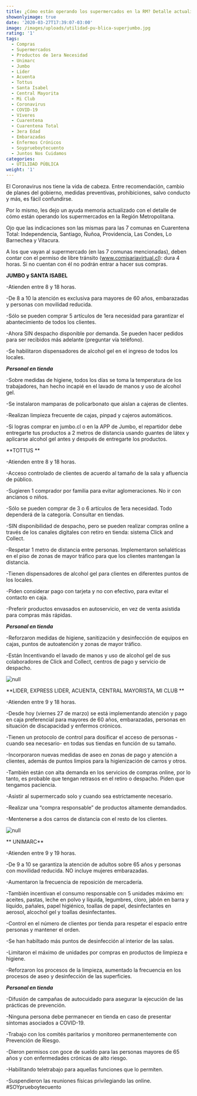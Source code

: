 ```yaml
---
title: ¿Cómo están operando los supermercados en la RM? Detalle actualizado
showonlyimage: true
date: '2020-03-27T17:39:07-03:00'
image: /images/uploads/utilidad-pu-blica-superjumbo.jpg
rating: '1'
tags:
  - Compras
  - Supermercados
  - Productos de 1era Necesidad
  - Unimarc
  - Jumbo
  - Lider
  - Acuenta
  - Tottus
  - Santa Isabel
  - Central Mayorita
  - Mi Club
  - Coronavirus
  - COVID-19
  - Víveres
  - Cuarentena
  - Cuarentena Total
  - 3era Edad
  - Embarazadas
  - Enfermos Crónicos
  - Soyprueboytecuento
  - Juntos Nos Cuidamos
categories:
  - UTILIDAD PÚBLICA
weight: '1'
---
```

El Coronavirus nos tiene la vida de cabeza. Entre recomendación, cambio de planes del gobierno, medidas preventivas, prohibiciones, salvo conducto y más, es fácil confundirse.

<!--more-->

Por lo mismo, les dejo un ayuda memoria actualizado con el detalle de cómo están operando los supermercados en la Región Metropolitana. 

Ojo que las indicaciones son las mismas para las 7 comunas en Cuarentena Total: Independencia, Santiago, Ñuñoa, Providencia, Las Condes, Lo Barnechea y Vitacura. 

A los que vayan al supermercado (en las 7 comunas mencionadas), deben contar con el permiso de libre tránsito (www.comisariavirtual.cl): dura 4 horas. Si no cuentan con él no podrán entrar a hacer sus compras.

**JUMBO y SANTA ISABEL** 

\-Atienden entre 8 y 18 horas.

\-De 8 a 10 la atención es exclusiva para mayores de 60 años, embarazadas y personas con movilidad reducida.

\-Sólo se pueden comprar 5 artículos de 1era necesidad para garantizar el abantecimiento de todos los clientes.

\-Ahora SIN despacho disponible por demanda. Se pueden hacer pedidos para ser recibidos más adelante (preguntar vía teléfono).

\-Se habilitaron dispensadores de alcohol gel en el ingreso de todos los locales.

**_Personal en tienda_**

\-Sobre medidas de higiene, todos los días se toma la temperatura de los trabajadores, han hecho incapié en el lavado de manos y uso de alcohol gel.

\-Se instalaron mamparas de policarbonato que aislan a cajeras de clientes.

\-Realizan limpieza frecuente de cajas, pinpad y cajeros automáticos.

\-Si logras comprar en jumbo.cl o en la APP de Jumbo, el repartidor debe entregarte tus productos a 2 metros de distancia usando guantes de látex y aplicarse alcohol gel antes y después de entregarte los productos.

**TOTTUS
**

\-Atienden entre 8 y 18 horas.

\-Acceso controlado de clientes de acuerdo al tamaño de la sala y afluencia de público.

\-Sugieren 1 comprador por familia para evitar aglomeraciones. No ir con ancianos o niños. 

\-Sólo se pueden comprar de 3 o 6 artículos de 1era necesidad. Todo dependerá de la categoría. Consultar en tiendas.

\-SIN disponibilidad de despacho, pero se pueden realizar compras online a través de los canales digitales con retiro en tienda: sistema Click and Collect.

\-Respetar 1 metro de distancia entre personas. Implementaron señaléticas en el piso de zonas de mayor tráfico para que los clientes mantengan la distancia.

\-Tienen dispensadores de alcohol gel para clientes en diferentes puntos de los locales.

\-Piden considerar pago con tarjeta y no con efectivo, para evitar el contacto en caja.

\-Preferir productos envasados en autoservicio, en vez de venta asistida para compras más rápidas.

**_Personal en tienda_**

\-Reforzaron medidas de higiene, sanitización y desinfección de equipos en cajas, puntos de autoatención y zonas de mayor tráfico.

\-Están Incentivando el lavado de manos y uso de alcohol gel de sus colaboradores de Click and Collect, centros de pago y servicio de despacho.

![null](/images/uploads/utilidad-pu-blica-superlider.jpg)

**LIDER, EXPRESS LIDER, ACUENTA, CENTRAL MAYORISTA, MI CLUB
**

\-Atienden entre 9 y 18 horas.

\-Desde hoy (viernes 27 de marzo) se está implementando atención y pago en caja preferencial para mayores de 60 años, embarazadas, personas en situación de discapacidad y enfermos crónicos.

\-Tienen un protocolo de control para dosificar el acceso de personas -cuando sea necesario- en todas sus tiendas en función de su tamaño.

\-Incorporaron nuevas medidas de aseo en zonas de pago y atención a clientes, además de puntos limpios para la higienización de carros y otros.

\-También están con alta demanda en los servicios de compras online, por lo tanto, es probable que tengan retrasos en el retiro o despacho. Piden que tengamos paciencia.

\-Asistir al supermercado solo y cuando sea estrictamente necesario.

\-Realizar una “compra responsable” de productos altamente demandados.

\-Mentenerse a dos carros de distancia con el resto de los clientes.

![null](/images/uploads/utilidad-pu-blica-superunicarc.jpg)

** UNIMARC**

\-Atienden entre 9 y 19 horas.

\-De 9 a 10 se garantiza la atención de adultos sobre 65 años y personas con movilidad reducida. NO incluye mujeres embarazadas.

\-Aumentaron la frecuencia de reposición de mercadería. 

\-También incentivan el consumo responsable con 5 unidades máximo en: aceites, pastas, leche en polvo y líquida, legumbres, cloro, jabón en barra y líquido, pañales, papel higiénico, toallas de papel, desinfectantes en aerosol, alcochol gel y toallas desinfectantes. 

\-Control en el número de clientes por tienda para respetar el espacio entre personas y mantener el orden. 

\-Se han habiltado más puntos de desinfección al interior de las salas. 

\-Limitaron el máximo de unidades por compras en productos de limpieza e higiene. 

\-Reforzaron los procesos de la limpieza, aumentado la frecuencia en los procesos de aseo y desinfección de las superficies. 

**_Personal en tienda_**

\-Difusión de campañas de autocuidado para asegurar la ejecución de las prácticas de prevención. 

\-Ninguna persona debe permanecer en tienda en caso de presentar síntomas asociados a COVID-19.

\-Trabajo con los comités paritarios y monitoreo permanentemente con Prevención de Riesgo. 

\-Dieron permisos con goce de sueldo para las personas mayores de 65 años y con enfermedades crónicas de alto riesgo. 

\-Habilitando teletrabajo para aquellas funciones que lo permiten.

\-Suspendieron las reuniones físicas privilegiando las online. #SOYprueboytecuento
